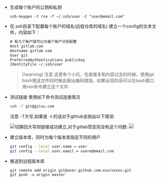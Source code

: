 
- 生成每个账户的公钥和私钥
  ~~~
  ssh-keygen -t rsa -f ~/.ssh/user -C "user@email.com"
  ~~~
- 在.ssh目录下配置每个账户的域名(远程仓库的域名)
  建立一个config的文本文件，内容如下：

  ```html
  # 有几个账户就可以为每个账户分别配置
  Host gitlab.com
  Hostname gitlab.com
  User git
  PreferredAuthentications publickey
  IdentityFile ~/.ssh/user
  ```

  > [!warning] 注意
  > 这里有个小坑，在直接复制内容过去的时候，使用git bash推送文件的时候会报出编码错误。如果出现的话可以在bash窗口用vim命令建立这个文件
  
- 测试链接
  使用如下命令测试连接情况
  ~~~sh
  ssh -T git@gitxx.com
  ~~~

  注意 -T大写,如果是 -t 的话对于github会抛出以下错误:

  <img src = "https://r2.129870.xyz/img/20210406233301.png" style = "float:left">

  
  切换回大写则链接成功建立,对于gitlab而言则没有这个问题:
  ![](https://r2.129870.xyz/img/20210406233526.png)
- 建立版本库，同时为每个版本库指定不同的用户
  ~~~sh
  git config --local user.name = user
  git config --local user.eamil = usere@email.com
  ~~~
- 推送到远程版本库
  ~~~
  git remote add origin git@user.github.com:xxx/xxxxx.git
  git push -u origin master
  ~~~

